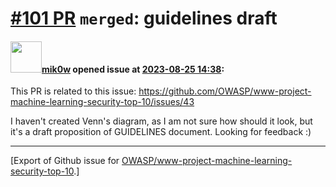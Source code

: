 # [\#101 PR](https://github.com/OWASP/www-project-machine-learning-security-top-10/pull/101) `merged`: guidelines draft

#### <img src="https://avatars.githubusercontent.com/u/64902909?u=756899683e78c4e336cc1e8a6b7584bc6b508200&v=4" width="50">[mik0w](https://github.com/mik0w) opened issue at [2023-08-25 14:38](https://github.com/OWASP/www-project-machine-learning-security-top-10/pull/101):

This PR is related to this issue: https://github.com/OWASP/www-project-machine-learning-security-top-10/issues/43

I haven't created Venn's diagram, as I am not sure how should it look, but it's a draft proposition of GUIDELINES document. Looking for feedback :)




-------------------------------------------------------------------------------



[Export of Github issue for [OWASP/www-project-machine-learning-security-top-10](https://github.com/OWASP/www-project-machine-learning-security-top-10).]

